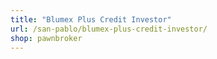 ```yaml
---
title: "Blumex Plus Credit Investor"
url: /san-pablo/blumex-plus-credit-investor/
shop: pawnbroker
---
```


